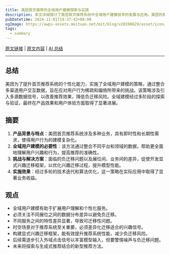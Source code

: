 ```yaml
---
title: 美团首页推荐的全域用户建模探索与实践
description: 本文详细探讨了美团首页推荐系统中全域用户建模技术的发展与应用。美团的推荐算法团队通过多阶段递进式探索，成功将多源用户交互数据引入召回和排序模块，并应对了多展位、多业务及时空场景相关性导致的跨域信号负迁移挑战。
pubDatetime: 2024-11-01T19:37:42+08:00
ogImage: https://awps-assets.meituan.net/mit/blog/v20190629/asset/icon/apple-icon-180x180.png?v=Whistle&t=20181017-1r
tags: 
  - summary
---
```


[原文链接](https://tech.meituan.com/2024/10/10/exploration-and-practice-of-user-modeling-recommended.html) | [原文内容](../raw/meituan-user-modeling-recommendation) | [AI 总结](../summary/meituan-user-modeling-recommendation)

---

## 总结

美团为了提升首页推荐系统的个性化能力，实施了全域用户建模的策略，通过整合多渠道用户交互数据，旨在应对用户行为稀疏和偏倚所带来的挑战。该策略涉及引入多源数据信号，以改善推荐效果，降低负迁移风险。全域建模经过多阶段的探索与验证，最终在产品效果和用户体验方面取得了显著进展。

## 摘要

1. **产品背景与特点**：美团首页推荐系统涉及多种业务，具有即时性和长期性需求，使得用户行为的建模复杂化。
2. **全域用户建模的必要性**：该方法通过整合不同平台和领域的数据，帮助更全面地理解用户兴趣和行为，提高推荐的准确性。
3. **挑战与解决方案**：面临的负迁移问题以及展位间、业务间的差异，促使开发显式兴趣迁移框架，以优化兴趣迁移过程，提升模型性能。
4. **实施效果**：经过多轮的技术迭代和算法优化，这一策略在实际应用中取得了显著业务收益。

## 观点

- 全域用户建模有助于扩展用户理解和个性化服务。
- 必须关注不同展位之间的数据分布差异以避免负迁移。
- 不同服务之间的特性差异显著，导致可迁移性问题。
- 时空场景对于推荐系统至关重要，必须差异化迁移适合的兴趣信号。
- 构建显式兴趣迁移框架，能有效提升推荐系统性能，减少负迁移风险。
- 后续需逐步引入外域点击信号以丰富模型输入，但要警惕噪声与负迁移问题。
- 未来将探索与生成式推荐结合的新型推荐方法。
